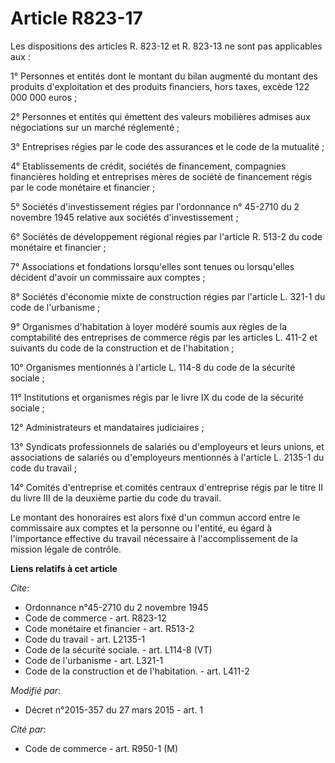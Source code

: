 # Article R823-17

Les dispositions des articles R. 823-12 et R. 823-13 ne sont pas applicables aux : 

1° Personnes et entités dont le montant du bilan augmenté du montant des produits d'exploitation et des produits financiers,
hors taxes, excède 122 000 000 euros ; 

2° Personnes et entités qui émettent des valeurs mobilières admises aux négociations sur un marché réglementé ; 

3° Entreprises régies par le code des assurances et le code de la mutualité ; 

4° Etablissements de crédit, sociétés de financement, compagnies financières holding et entreprises mères de société de
financement régis par le code monétaire et financier ; 

5° Sociétés d'investissement régies par l'ordonnance n° 45-2710 du 2 novembre 1945 relative aux sociétés d'investissement ; 

6° Sociétés de développement régional régies par l'article R. 513-2 du code monétaire et financier ; 

7° Associations et fondations lorsqu'elles sont tenues ou lorsqu'elles décident d'avoir un commissaire aux comptes ; 

8° Sociétés d'économie mixte de construction régies par l'article L. 321-1 du code de l'urbanisme ; 

9° Organismes d'habitation à loyer modéré soumis aux règles de la comptabilité des entreprises de commerce régis par les
articles L. 411-2 et suivants du code de la construction et de l'habitation ; 

10° Organismes mentionnés à l'article L. 114-8 du code de la sécurité sociale ; 

11° Institutions et organismes régis par le livre IX du code de la sécurité sociale ; 

12° Administrateurs et mandataires judiciaires ; 

13° Syndicats professionnels de salariés ou d'employeurs et leurs unions, et associations de salariés ou d'employeurs
mentionnés à l'article L. 2135-1 du code du travail ; 

14° Comités d'entreprise et comités centraux d'entreprise régis par le titre II du livre III de la deuxième partie du code du
travail. 

Le montant des honoraires est alors fixé d'un commun accord entre le commissaire aux comptes et la personne ou l'entité, eu
égard à l'importance effective du travail nécessaire à l'accomplissement de la mission légale de contrôle.

**Liens relatifs à cet article**

_Cite_:

  - Ordonnance n°45-2710 du 2 novembre 1945
  - Code de commerce - art. R823-12
  - Code monétaire et financier - art. R513-2
  - Code du travail - art. L2135-1
  - Code de la sécurité sociale. - art. L114-8 (VT)
  - Code de l'urbanisme - art. L321-1
  - Code de la construction et de l'habitation. - art. L411-2

_Modifié par_:

  - Décret n°2015-357 du 27 mars 2015 - art. 1

_Cité par_:

  - Code de commerce - art. R950-1 (M)
